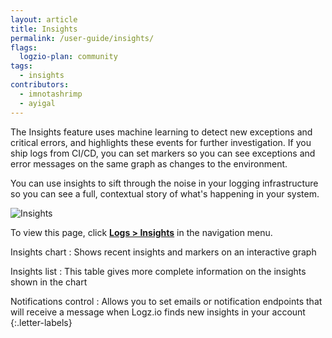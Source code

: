 ```yaml
---
layout: article
title: Insights
permalink: /user-guide/insights/
flags:
  logzio-plan: community
tags:
  - insights
contributors:
  - imnotashrimp
  - ayigal
---
```


The Insights feature uses machine learning to detect new exceptions and critical errors, and highlights these events for further investigation. If you ship logs from CI/CD, you can set markers so you can see exceptions and error messages on the same graph as changes to the environment.

You can use insights to sift through the noise in your logging infrastructure so you can see a full, contextual story of what's happening in your system.

![Insights](https://dytvr9ot2sszz.cloudfront.net/logz-docs/insights/insights--insights-annotated_aug2021.png)

To view this page, click  [**Logs > Insights**](https://app.logz.io/#/dashboard/insights) in the navigation menu.

Insights chart
: Shows recent insights and markers on an interactive graph

Insights list
: This table gives more complete information on the insights shown in the chart

Notifications control
: Allows you to set emails or notification endpoints that will receive a message when Logz.io finds new insights in your account
{:.letter-labels}
